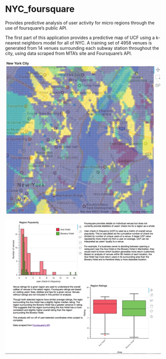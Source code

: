 # NYC_foursquare


Provides predictive analysis of user activity for micro regions through the use of foursquare’s public API. 

The first part of this application provides a predictive map of UCF using a k-nearest neighbors model for all of NYC. A training set of 4958 venues is generated from 14 venues surrounding each subway station throughout the city, using data scraped from MTA’s site and Foursquare’s API. 

![alt text](k-near_ucf_plot.tiff "Predicted user check-in frequency")


![alt text](region_comparison.tiff "Region comparison")
